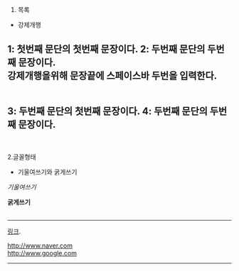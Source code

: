 1. 목록
  * 강제개행  
  
1: 첫번째 문단의 첫번째 문장이다.
2: 두번째 문단의 두번째 문장이다.  
강제개행을위해 문장끝에 스페이스바 두번을 입력한다.
</br>
</br>
</br>
3: 두번째 문단의 첫번째 문장이다.
4: 두번째 문단의 두번째 문장이다.  
---
</br>

2.글꼴형태
  * 기울여쓰기와 굵게쓰기

*기울여쓰기*  

**굵게쓰기**  
</br>
***

[링크](http://example.com "링크제목").  

<http://www.naver.com>  
<http://www.google.com>  

___
